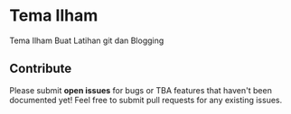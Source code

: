 # Tema Ilham
Tema Ilham Buat Latihan git dan Blogging

## Contribute
Please submit **open issues** for bugs or TBA features that haven't been documented yet! Feel free to submit pull requests for any existing issues.